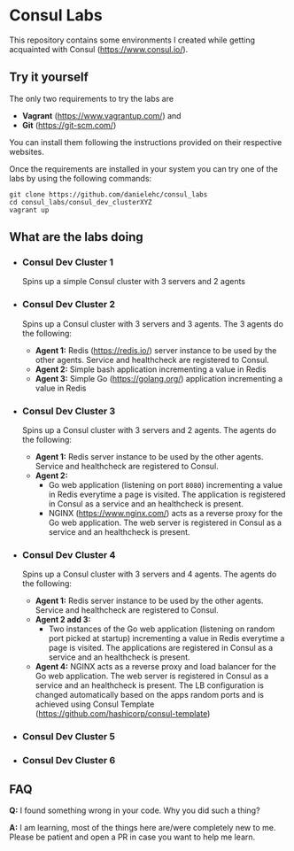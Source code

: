 # Consul Labs

This repository contains some environments I created while getting acquainted with Consul (https://www.consul.io/).



## Try it yourself

The only two requirements to try the labs are 

* **Vagrant** (https://www.vagrantup.com/) and 
* **Git** (https://git-scm.com/)



You can install them following the instructions provided on their respective websites.



Once the requirements are installed in your system you can try one of the labs by using the following commands:

```
git clone https://github.com/danielehc/consul_labs
cd consul_labs/consul_dev_clusterXYZ
vagrant up
```



## What are the labs doing

* ### Consul Dev Cluster 1

  Spins up a simple Consul cluster with 3 servers and 2 agents

* ### Consul Dev Cluster 2

  Spins up a Consul cluster with 3 servers and 3 agents. The 3 agents do the following:

  * **Agent 1:** Redis (https://redis.io/) server instance to be used by the other agents. Service and healthcheck are registered to Consul.
  * **Agent 2:** Simple bash application incrementing a value in Redis
  * **Agent 3:** Simple Go (https://golang.org/) application incrementing a value in Redis

* ### Consul Dev Cluster 3

  Spins up a Consul cluster with 3 servers and 2 agents. The agents do the following:

  - **Agent 1:** Redis server instance to be used by the other agents. Service and healthcheck are registered to Consul.
  - **Agent 2:**  
    - Go web application (listening on port `8080`) incrementing a value in Redis everytime a page is visited. The application is registered in Consul as a service and an healthcheck is present.
    - NGINX (https://www.nginx.com/) acts as a reverse proxy for the Go web application. The web server is registered in Consul as a service and an healthcheck is present.

* ### Consul Dev Cluster 4

  Spins up a Consul cluster with 3 servers and 4 agents. The agents do the following:

  - **Agent 1:** Redis server instance to be used by the other agents. Service and healthcheck are registered to Consul.
  - **Agent 2 add 3:**  
    - Two instances of the Go web application (listening on random port picked at startup) incrementing a value in Redis everytime a page is visited. The applications are registered in Consul as a service and an healthcheck is present.
  - **Agent 4:** NGINX acts as a reverse proxy and load balancer for the Go web application. The web server is registered in Consul as a service and an healthcheck is present. The LB configuration is changed automatically based on the apps random ports and is achieved using Consul Template (https://github.com/hashicorp/consul-template)

* ### Consul Dev Cluster 5

* ### Consul Dev Cluster 6

## FAQ

**Q:** I found something wrong in your code. Why you did such a thing?

**A:** I am learning, most of the things here are/were completely new to me. Please be patient and open a PR in case you want to help me learn.

